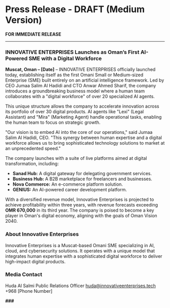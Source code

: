 # Press Release - DRAFT (Medium Version)

**FOR IMMEDIATE RELEASE**

---

### **INNOVATIVE ENTERPRISES Launches as Oman’s First AI-Powered SME with a Digital Workforce**

**Muscat, Oman – [Date]** – INNOVATIVE ENTERPRISES officially launched today, establishing itself as the first Omani Small or Medium-sized Enterprise (SME) built entirely on an artificial intelligence framework. Led by CEO Jumaa Salim Al Hadidi and CTO Anwar Ahmed Sharif, the company introduces a groundbreaking business model where a human team collaborates with a "digital workforce" of over 20 specialized AI agents.

This unique structure allows the company to accelerate innovation across its portfolio of over 30 digital products. AI agents like "Lexi" (Legal Assistant) and "Mira" (Marketing Agent) handle operational tasks, enabling the human team to focus on strategic growth.

"Our vision is to embed AI into the core of our operations," said Jumaa Salim Al Hadidi, CEO. "This synergy between human expertise and a digital workforce allows us to bring sophisticated technology solutions to market at an unprecedented speed."

The company launches with a suite of live platforms aimed at digital transformation, including:
-   **Sanad Hub:** A digital gateway for delegating government services.
-   **Business Hub:** A B2B marketplace for freelancers and businesses.
-   **Nova Commerce:** An e-commerce platform solution.
-   **GENIUS:** An AI-powered career development platform.

With a diversified revenue model, Innovative Enterprises is projected to achieve profitability within three years, with revenue forecasts exceeding **OMR 670,000** in its third year. The company is poised to become a key player in Oman's digital economy, aligning with the goals of Oman Vision 2040.

### **About Innovative Enterprises**
Innovative Enterprises is a Muscat-based Omani SME specializing in AI, cloud, and cybersecurity solutions. It operates with a unique model that integrates human expertise with a sophisticated digital workforce to deliver high-impact digital products.

### **Media Contact**
Huda Al Salmi
Public Relations Officer
huda@innovativeenterprises.tech
+968 [Phone Number]

**###**

